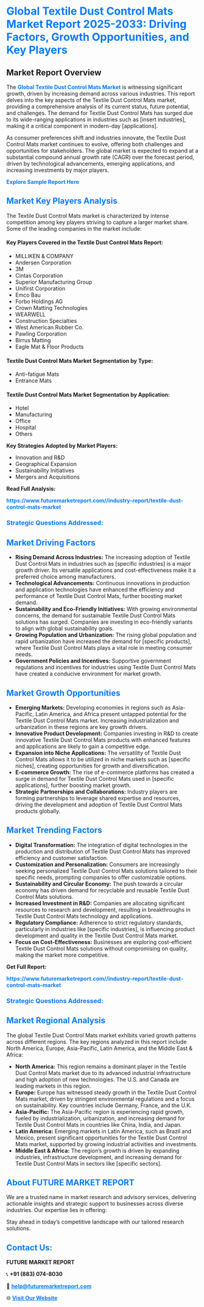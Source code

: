 <h1 style="color: #007BFF;">Global Textile Dust Control Mats Market Report 2025-2033: Driving Factors, Growth Opportunities, and Key Players</h1>

<section id="overview">
<h2>Market Report Overview</h2>
<p>The <a href="https://www.futuremarketreport.com//industry-report/textile-dust-control-mats-market" style="color: #007BFF; text-decoration: none;"><strong>Global Textile Dust Control Mats Market</strong></a> is witnessing significant growth, driven by increasing demand across various industries. This report delves into the key aspects of the Textile Dust Control Mats market, providing a comprehensive analysis of its current status, future potential, and challenges. The demand for Textile Dust Control Mats has surged due to its wide-ranging applications in industries such as [insert industries], making it a critical component in modern-day [applications].</p>
<p>As consumer preferences shift and industries innovate, the Textile Dust Control Mats market continues to evolve, offering both challenges and opportunities for stakeholders. The global market is expected to expand at a substantial compound annual growth rate (CAGR) over the forecast period, driven by technological advancements, emerging applications, and increasing investments by major players.</p>
</section>

<section id="overview">
<p><a href="https://www.futuremarketreport.com//request-sample/reportId=86868" style="color: #007BFF; text-decoration: none;"><strong>Explore Sample Report Here</strong></a></p>
</section>

<section id="key-players">
<h2 style="color: #007BFF;">Market Key Players Analysis</h2>
<p>The Textile Dust Control Mats market is characterized by intense competition among key players striving to capture a larger market share. Some of the leading companies in the market include:</p>
<h4>Key Players Covered in the Textile Dust Control Mats Report:</h4>
<ul><li>MILLIKEN &amp; COMPANY</li><li>Andersen Corporation</li><li>3M</li><li>Cintas Corporation</li><li>Superior Manufacturing Group</li><li>Unifirst Corporation</li><li>Emco Bau</li><li>Forbo Holdings AG</li><li>Crown Matting Technologies</li><li>WEARWELL</li><li>Construction Specialties</li><li>West American Rubber Co.</li><li>Pawling Corporation</li><li>Birrus Matting</li><li>Eagle Mat &amp; Floor Products</li></ul>
<h4>Textile Dust Control Mats Market Segmentation by Type:</h4>
<ul><li>Anti-fatigue Mats</li><li>Entrance Mats</li></ul>

<h4>Textile Dust Control Mats Market Segmentation by Application:</h4>
<ul><li>Hotel</li><li>Manufacturing</li><li>Office</li><li>Hospital</li><li>Others</li></ul>
<p><strong>Key Strategies Adopted by Market Players:</strong></p>
<ul>
<li>Innovation and R&D</li>
<li>Geographical Expansion</li>
<li>Sustainability Initiatives</li>
<li>Mergers and Acquisitions</li>
</ul>
</section>

<section>
<p><strong>Read Full Analysis: </strong></p><a href="https://www.futuremarketreport.com//industry-report/textile-dust-control-mats-market" style="color: #007BFF; text-decoration: none;"><strong>https://www.futuremarketreport.com//industry-report/textile-dust-control-mats-market</strong></a>
<h3 style="color: #007BFF;">Strategic Questions Addressed:</h3>
</section>

<section id="driving-factors">
<h2 style="color: #007BFF;">Market Driving Factors</h2>
<ul>
<li><strong>Rising Demand Across Industries:</strong> The increasing adoption of Textile Dust Control Mats in industries such as [specific industries] is a major growth driver. Its versatile applications and cost-effectiveness make it a preferred choice among manufacturers.</li>
<li><strong>Technological Advancements:</strong> Continuous innovations in production and application technologies have enhanced the efficiency and performance of Textile Dust Control Mats, further boosting market demand.</li>
<li><strong>Sustainability and Eco-Friendly Initiatives:</strong> With growing environmental concerns, the demand for sustainable Textile Dust Control Mats solutions has surged. Companies are investing in eco-friendly variants to align with global sustainability goals.</li>
<li><strong>Growing Population and Urbanization:</strong> The rising global population and rapid urbanization have increased the demand for [specific products], where Textile Dust Control Mats plays a vital role in meeting consumer needs.</li>
<li><strong>Government Policies and Incentives:</strong> Supportive government regulations and incentives for industries using Textile Dust Control Mats have created a conducive environment for market growth.</li>
</ul>
</section>

<section id="growth-opportunities">
<h2 style="color: #007BFF;">Market Growth Opportunities</h2>
<ul>
<li><strong>Emerging Markets:</strong> Developing economies in regions such as Asia-Pacific, Latin America, and Africa present untapped potential for the Textile Dust Control Mats market. Increasing industrialization and urbanization in these regions are key growth drivers.</li>
<li><strong>Innovative Product Development:</strong> Companies investing in R&D to create innovative Textile Dust Control Mats products with enhanced features and applications are likely to gain a competitive edge.</li>
<li><strong>Expansion into Niche Applications:</strong> The versatility of Textile Dust Control Mats allows it to be utilized in niche markets such as [specific niches], creating opportunities for growth and diversification.</li>
<li><strong>E-commerce Growth:</strong> The rise of e-commerce platforms has created a surge in demand for Textile Dust Control Mats used in [specific applications], further boosting market growth.</li>
<li><strong>Strategic Partnerships and Collaborations:</strong> Industry players are forming partnerships to leverage shared expertise and resources, driving the development and adoption of Textile Dust Control Mats products globally.</li>
</ul>
</section>

<section id="trending-factors">
<h2 style="color: #007BFF;">Market Trending Factors</h2>
<ul>
<li><strong>Digital Transformation:</strong> The integration of digital technologies in the production and distribution of Textile Dust Control Mats has improved efficiency and customer satisfaction.</li>
<li><strong>Customization and Personalization:</strong> Consumers are increasingly seeking personalized Textile Dust Control Mats solutions tailored to their specific needs, prompting companies to offer customizable options.</li>
<li><strong>Sustainability and Circular Economy:</strong> The push towards a circular economy has driven demand for recyclable and reusable Textile Dust Control Mats solutions.</li>
<li><strong>Increased Investment in R&D:</strong> Companies are allocating significant resources to research and development, resulting in breakthroughs in Textile Dust Control Mats technology and applications.</li>
<li><strong>Regulatory Compliance:</strong> Adherence to strict regulatory standards, particularly in industries like [specific industries], is influencing product development and quality in the Textile Dust Control Mats market.</li>
<li><strong>Focus on Cost-Effectiveness:</strong> Businesses are exploring cost-efficient Textile Dust Control Mats solutions without compromising on quality, making the market more competitive.</li>
</ul>
</section>

<section>
<p><strong>Get Full Report: </strong></p><a href="https://www.futuremarketreport.com//industry-report/textile-dust-control-mats-market" style="color: #007BFF; text-decoration: none;"><strong>https://www.futuremarketreport.com//industry-report/textile-dust-control-mats-market</strong></a>
<h3 style="color: #007BFF;">Strategic Questions Addressed:</h3>
</section>


<section id="regional-analysis">
<h2 style="color: #007BFF;">Market Regional Analysis</h2>
<p>The global Textile Dust Control Mats market exhibits varied growth patterns across different regions. The key regions analyzed in this report include North America, Europe, Asia-Pacific, Latin America, and the Middle East & Africa:</p>
<ul>
<li><strong>North America:</strong> This region remains a dominant player in the Textile Dust Control Mats market due to its advanced industrial infrastructure and high adoption of new technologies. The U.S. and Canada are leading markets in this region.</li>
<li><strong>Europe:</strong> Europe has witnessed steady growth in the Textile Dust Control Mats market, driven by stringent environmental regulations and a focus on sustainability. Key countries include Germany, France, and the U.K.</li>
<li><strong>Asia-Pacific:</strong> The Asia-Pacific region is experiencing rapid growth, fueled by industrialization, urbanization, and increasing demand for Textile Dust Control Mats in countries like China, India, and Japan.</li>
<li><strong>Latin America:</strong> Emerging markets in Latin America, such as Brazil and Mexico, present significant opportunities for the Textile Dust Control Mats market, supported by growing industrial activities and investments.</li>
<li><strong>Middle East & Africa:</strong> The region’s growth is driven by expanding industries, infrastructure development, and increasing demand for Textile Dust Control Mats in sectors like [specific sectors].</li>
</ul>
</section>

<footer>
<h2 style="color: #007BFF;">About FUTURE MARKET REPORT</h2>
<p>We are a trusted name in market research and advisory services, delivering actionable insights and strategic support to businesses across diverse industries. Our expertise lies in offering:</p>

<p>Stay ahead in today’s competitive landscape with our tailored research solutions.</p>

<h2 style="color: #007BFF;">Contact Us:</h2>
<p><strong>FUTURE MARKET REPORT</strong></p>
<p>📞 <strong>+91 (883) 074-8030</strong></p>
<p>📧 <strong><a href="mailto:help@futuremarketreport.com" style="color: #007BFF;">help@futuremarketreport.com</a></strong></p>
<p>🌐 <strong><a href="https://www.futuremarketreport.com/" style="color: #007BFF;">Visit Our Website</a></strong></p>
</footer>